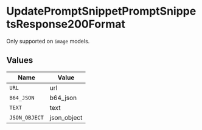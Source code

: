 # UpdatePromptSnippetPromptSnippetsResponse200Format

Only supported on `image` models.


## Values

| Name          | Value         |
| ------------- | ------------- |
| `URL`         | url           |
| `B64_JSON`    | b64_json      |
| `TEXT`        | text          |
| `JSON_OBJECT` | json_object   |